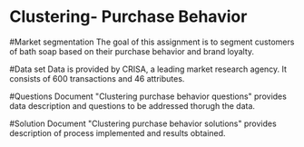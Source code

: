 # Clustering- Purchase Behavior

#Market segmentation 
The goal of this assignment is to segment customers of bath soap based on their purchase behavior and brand loyalty.

#Data set
Data is provided by CRISA, a leading market research agency. It consists of 600 transactions and 46 attributes.

#Questions
Document "Clustering purchase behavior questions" provides data description and questions to be addressed thorugh the data.


#Solution
Document "Clustering purchase behavior solutions" provides description of process implemented and results obtained.
